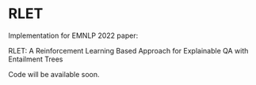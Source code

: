 # RLET

Implementation for EMNLP 2022 paper: 

RLET: A Reinforcement Learning Based Approach for Explainable QA with Entailment Trees



Code will be available soon.


